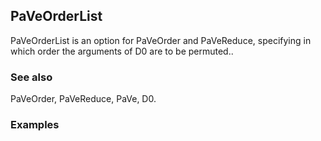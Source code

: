 ##  PaVeOrderList 

PaVeOrderList is an option for PaVeOrder and PaVeReduce, specifying in which order the arguments of D0 are to be permuted..

###  See also 

PaVeOrder, PaVeReduce, PaVe, D0.

###  Examples 